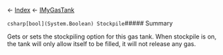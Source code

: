 ← [Index](Api-Index) ← [IMyGasTank](Sandbox.ModAPI.Ingame.IMyGasTank)

```csharp[bool](System.Boolean) Stockpile```##### Summary

Gets or sets the stockpiling option for this gas tank. When stockpile is on, the tank will only allow itself to be filled, it will not release any gas.

